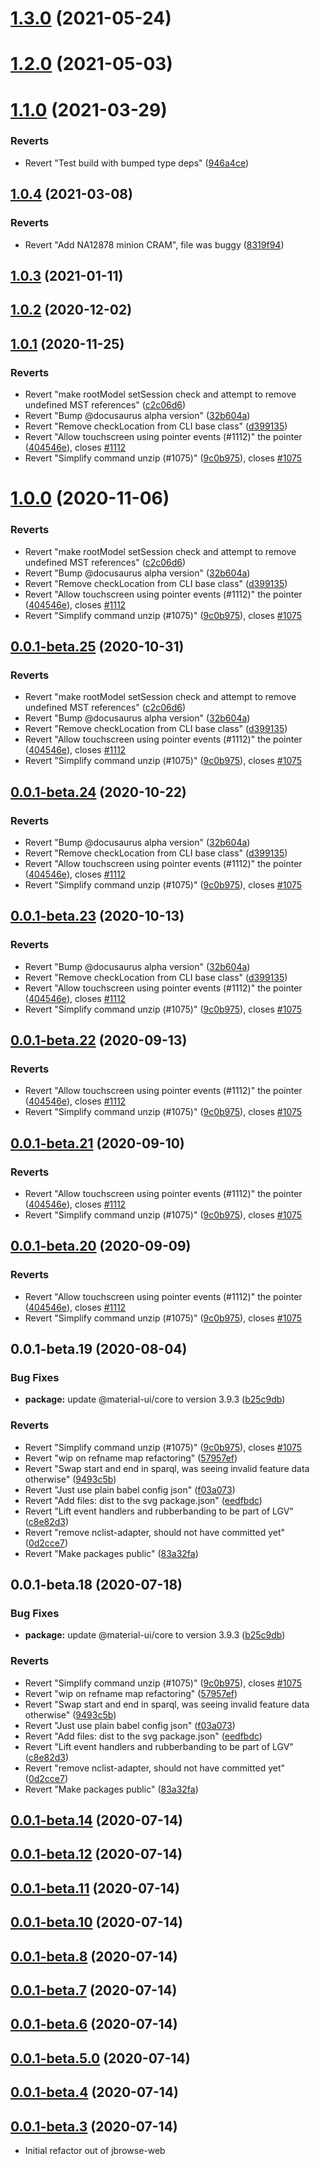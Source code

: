 # [1.3.0](https://github.com/GMOD/jbrowse-components/compare/v1.2.0...v1.3.0) (2021-05-24)

# [1.2.0](https://github.com/GMOD/jbrowse-components/compare/v1.1.0...v1.2.0) (2021-05-03)

# [1.1.0](https://github.com/GMOD/jbrowse-components/compare/v1.0.4...v1.1.0) (2021-03-29)

### Reverts

- Revert "Test build with bumped type deps" ([946a4ce](https://github.com/GMOD/jbrowse-components/commit/946a4cef1241d976e204f6a0d3675f70f2d51a96))

## [1.0.4](https://github.com/GMOD/jbrowse-components/compare/v1.0.3...v1.0.4) (2021-03-08)

### Reverts

- Revert "Add NA12878 minion CRAM", file was buggy ([8319f94](https://github.com/GMOD/jbrowse-components/commit/8319f94cb195022cd0595f7a160a8d511b6bb854))

## [1.0.3](https://github.com/GMOD/jbrowse-components/compare/v1.0.2...v1.0.3) (2021-01-11)

## [1.0.2](https://github.com/GMOD/jbrowse-components/compare/v1.0.1...v1.0.2) (2020-12-02)

## [1.0.1](https://github.com/GMOD/jbrowse-components/compare/v0.0.1-beta.11...v1.0.1) (2020-11-25)

### Reverts

- Revert "make rootModel setSession check and attempt to remove undefined MST references" ([c2c06d6](https://github.com/GMOD/jbrowse-components/commit/c2c06d6e18c60a09a4cdda15f53de1c3da7bc520))
- Revert "Bump @docusaurus alpha version" ([32b604a](https://github.com/GMOD/jbrowse-components/commit/32b604a1ef829f2d2e17fa3822184577ea951e69))
- Revert "Remove checkLocation from CLI base class" ([d399135](https://github.com/GMOD/jbrowse-components/commit/d399135e364d3553130c919bdfccbf17e14d6a9b))
- Revert "Allow touchscreen using pointer events (#1112)" the pointer ([404546e](https://github.com/GMOD/jbrowse-components/commit/404546e5a1c71510a90a777957d32cd2c8f71ed1)), closes [#1112](https://github.com/GMOD/jbrowse-components/issues/1112)
- Revert "Simplify command unzip (#1075)" ([9c0b975](https://github.com/GMOD/jbrowse-components/commit/9c0b97504b7a423a9c356ac3ffffc2754224c65a)), closes [#1075](https://github.com/GMOD/jbrowse-components/issues/1075)

# [1.0.0](https://github.com/GMOD/jbrowse-components/compare/v0.0.1-beta.11...v1.0.0) (2020-11-06)

### Reverts

- Revert "make rootModel setSession check and attempt to remove undefined MST references" ([c2c06d6](https://github.com/GMOD/jbrowse-components/commit/c2c06d6e18c60a09a4cdda15f53de1c3da7bc520))
- Revert "Bump @docusaurus alpha version" ([32b604a](https://github.com/GMOD/jbrowse-components/commit/32b604a1ef829f2d2e17fa3822184577ea951e69))
- Revert "Remove checkLocation from CLI base class" ([d399135](https://github.com/GMOD/jbrowse-components/commit/d399135e364d3553130c919bdfccbf17e14d6a9b))
- Revert "Allow touchscreen using pointer events (#1112)" the pointer ([404546e](https://github.com/GMOD/jbrowse-components/commit/404546e5a1c71510a90a777957d32cd2c8f71ed1)), closes [#1112](https://github.com/GMOD/jbrowse-components/issues/1112)
- Revert "Simplify command unzip (#1075)" ([9c0b975](https://github.com/GMOD/jbrowse-components/commit/9c0b97504b7a423a9c356ac3ffffc2754224c65a)), closes [#1075](https://github.com/GMOD/jbrowse-components/issues/1075)

## [0.0.1-beta.25](https://github.com/GMOD/jbrowse-components/compare/v0.0.1-beta.11...v0.0.1-beta.25) (2020-10-31)

### Reverts

- Revert "make rootModel setSession check and attempt to remove undefined MST references" ([c2c06d6](https://github.com/GMOD/jbrowse-components/commit/c2c06d6e18c60a09a4cdda15f53de1c3da7bc520))
- Revert "Bump @docusaurus alpha version" ([32b604a](https://github.com/GMOD/jbrowse-components/commit/32b604a1ef829f2d2e17fa3822184577ea951e69))
- Revert "Remove checkLocation from CLI base class" ([d399135](https://github.com/GMOD/jbrowse-components/commit/d399135e364d3553130c919bdfccbf17e14d6a9b))
- Revert "Allow touchscreen using pointer events (#1112)" the pointer ([404546e](https://github.com/GMOD/jbrowse-components/commit/404546e5a1c71510a90a777957d32cd2c8f71ed1)), closes [#1112](https://github.com/GMOD/jbrowse-components/issues/1112)
- Revert "Simplify command unzip (#1075)" ([9c0b975](https://github.com/GMOD/jbrowse-components/commit/9c0b97504b7a423a9c356ac3ffffc2754224c65a)), closes [#1075](https://github.com/GMOD/jbrowse-components/issues/1075)

## [0.0.1-beta.24](https://github.com/GMOD/jbrowse-components/compare/v0.0.1-beta.11...v0.0.1-beta.24) (2020-10-22)

### Reverts

- Revert "Bump @docusaurus alpha version" ([32b604a](https://github.com/GMOD/jbrowse-components/commit/32b604a1ef829f2d2e17fa3822184577ea951e69))
- Revert "Remove checkLocation from CLI base class" ([d399135](https://github.com/GMOD/jbrowse-components/commit/d399135e364d3553130c919bdfccbf17e14d6a9b))
- Revert "Allow touchscreen using pointer events (#1112)" the pointer ([404546e](https://github.com/GMOD/jbrowse-components/commit/404546e5a1c71510a90a777957d32cd2c8f71ed1)), closes [#1112](https://github.com/GMOD/jbrowse-components/issues/1112)
- Revert "Simplify command unzip (#1075)" ([9c0b975](https://github.com/GMOD/jbrowse-components/commit/9c0b97504b7a423a9c356ac3ffffc2754224c65a)), closes [#1075](https://github.com/GMOD/jbrowse-components/issues/1075)

## [0.0.1-beta.23](https://github.com/GMOD/jbrowse-components/compare/v0.0.1-beta.11...v0.0.1-beta.23) (2020-10-13)

### Reverts

- Revert "Bump @docusaurus alpha version" ([32b604a](https://github.com/GMOD/jbrowse-components/commit/32b604a1ef829f2d2e17fa3822184577ea951e69))
- Revert "Remove checkLocation from CLI base class" ([d399135](https://github.com/GMOD/jbrowse-components/commit/d399135e364d3553130c919bdfccbf17e14d6a9b))
- Revert "Allow touchscreen using pointer events (#1112)" the pointer ([404546e](https://github.com/GMOD/jbrowse-components/commit/404546e5a1c71510a90a777957d32cd2c8f71ed1)), closes [#1112](https://github.com/GMOD/jbrowse-components/issues/1112)
- Revert "Simplify command unzip (#1075)" ([9c0b975](https://github.com/GMOD/jbrowse-components/commit/9c0b97504b7a423a9c356ac3ffffc2754224c65a)), closes [#1075](https://github.com/GMOD/jbrowse-components/issues/1075)

## [0.0.1-beta.22](https://github.com/GMOD/jbrowse-components/compare/v0.0.1-beta.14...v0.0.1-beta.22) (2020-09-13)

### Reverts

- Revert "Allow touchscreen using pointer events (#1112)" the pointer ([404546e](https://github.com/GMOD/jbrowse-components/commit/404546e5a1c71510a90a777957d32cd2c8f71ed1)), closes [#1112](https://github.com/GMOD/jbrowse-components/issues/1112)
- Revert "Simplify command unzip (#1075)" ([9c0b975](https://github.com/GMOD/jbrowse-components/commit/9c0b97504b7a423a9c356ac3ffffc2754224c65a)), closes [#1075](https://github.com/GMOD/jbrowse-components/issues/1075)

## [0.0.1-beta.21](https://github.com/GMOD/jbrowse-components/compare/v0.0.1-beta.14...v0.0.1-beta.21) (2020-09-10)

### Reverts

- Revert "Allow touchscreen using pointer events (#1112)" the pointer ([404546e](https://github.com/GMOD/jbrowse-components/commit/404546e5a1c71510a90a777957d32cd2c8f71ed1)), closes [#1112](https://github.com/GMOD/jbrowse-components/issues/1112)
- Revert "Simplify command unzip (#1075)" ([9c0b975](https://github.com/GMOD/jbrowse-components/commit/9c0b97504b7a423a9c356ac3ffffc2754224c65a)), closes [#1075](https://github.com/GMOD/jbrowse-components/issues/1075)

## [0.0.1-beta.20](https://github.com/GMOD/jbrowse-components/compare/v0.0.1-beta.14...v0.0.1-beta.20) (2020-09-09)

### Reverts

- Revert "Allow touchscreen using pointer events (#1112)" the pointer ([404546e](https://github.com/GMOD/jbrowse-components/commit/404546e5a1c71510a90a777957d32cd2c8f71ed1)), closes [#1112](https://github.com/GMOD/jbrowse-components/issues/1112)
- Revert "Simplify command unzip (#1075)" ([9c0b975](https://github.com/GMOD/jbrowse-components/commit/9c0b97504b7a423a9c356ac3ffffc2754224c65a)), closes [#1075](https://github.com/GMOD/jbrowse-components/issues/1075)

## 0.0.1-beta.19 (2020-08-04)

### Bug Fixes

- **package:** update @material-ui/core to version 3.9.3 ([b25c9db](https://github.com/GMOD/jbrowse-components/commit/b25c9db41971f136c9c176e23268b5659bdfabf8))

### Reverts

- Revert "Simplify command unzip (#1075)" ([9c0b975](https://github.com/GMOD/jbrowse-components/commit/9c0b97504b7a423a9c356ac3ffffc2754224c65a)), closes [#1075](https://github.com/GMOD/jbrowse-components/issues/1075)
- Revert "wip on refname map refactoring" ([57957ef](https://github.com/GMOD/jbrowse-components/commit/57957ef95e1e72b439dad2f74820e9fe643f457f))
- Revert "Swap start and end in sparql, was seeing invalid feature data otherwise" ([9493c5b](https://github.com/GMOD/jbrowse-components/commit/9493c5b2e7e1bc20fc6a185217a7dfc7ca1faff4))
- Revert "Just use plain babel config json" ([f03a073](https://github.com/GMOD/jbrowse-components/commit/f03a0732f92177bb625fc95c6d314f3b3e2e5e97))
- Revert "Add files: dist to the svg package.json" ([eedfbdc](https://github.com/GMOD/jbrowse-components/commit/eedfbdce555e41238b146e88b9fcc3d50d097197))
- Revert "Lift event handlers and rubberbanding to be part of LGV" ([c8e82d3](https://github.com/GMOD/jbrowse-components/commit/c8e82d3cc18b1bf052630b38fc30926893902da0))
- Revert "remove nclist-adapter, should not have committed yet" ([0d2cce7](https://github.com/GMOD/jbrowse-components/commit/0d2cce7fad39ba664f8529ee44b368da1a593e7b))
- Revert "Make packages public" ([83a32fa](https://github.com/GMOD/jbrowse-components/commit/83a32fa9951f2865f7a0d2147ed88ff010ce742b))

## 0.0.1-beta.18 (2020-07-18)

### Bug Fixes

- **package:** update @material-ui/core to version 3.9.3 ([b25c9db](https://github.com/GMOD/jbrowse-components/commit/b25c9db41971f136c9c176e23268b5659bdfabf8))

### Reverts

- Revert "Simplify command unzip (#1075)" ([9c0b975](https://github.com/GMOD/jbrowse-components/commit/9c0b97504b7a423a9c356ac3ffffc2754224c65a)), closes [#1075](https://github.com/GMOD/jbrowse-components/issues/1075)
- Revert "wip on refname map refactoring" ([57957ef](https://github.com/GMOD/jbrowse-components/commit/57957ef95e1e72b439dad2f74820e9fe643f457f))
- Revert "Swap start and end in sparql, was seeing invalid feature data otherwise" ([9493c5b](https://github.com/GMOD/jbrowse-components/commit/9493c5b2e7e1bc20fc6a185217a7dfc7ca1faff4))
- Revert "Just use plain babel config json" ([f03a073](https://github.com/GMOD/jbrowse-components/commit/f03a0732f92177bb625fc95c6d314f3b3e2e5e97))
- Revert "Add files: dist to the svg package.json" ([eedfbdc](https://github.com/GMOD/jbrowse-components/commit/eedfbdce555e41238b146e88b9fcc3d50d097197))
- Revert "Lift event handlers and rubberbanding to be part of LGV" ([c8e82d3](https://github.com/GMOD/jbrowse-components/commit/c8e82d3cc18b1bf052630b38fc30926893902da0))
- Revert "remove nclist-adapter, should not have committed yet" ([0d2cce7](https://github.com/GMOD/jbrowse-components/commit/0d2cce7fad39ba664f8529ee44b368da1a593e7b))
- Revert "Make packages public" ([83a32fa](https://github.com/GMOD/jbrowse-components/commit/83a32fa9951f2865f7a0d2147ed88ff010ce742b))

<a name="0.0.1-beta.14"></a>

## [0.0.1-beta.14](https://github.com/GMOD/jbrowse-components/compare/v0.0.1-beta.13...v0.0.1-beta.14) (2020-07-14)

<a name="0.0.1-beta.12"></a>

## [0.0.1-beta.12](https://github.com/GMOD/jbrowse-components/compare/v0.0.1-beta.10...v0.0.1-beta.12) (2020-07-14)

<a name="0.0.1-beta.11"></a>

## [0.0.1-beta.11](https://github.com/GMOD/jbrowse-components/compare/v0.0.1-beta.10...v0.0.1-beta.11) (2020-07-14)

## [0.0.1-beta.10](https://github.com/GMOD/jbrowse-components/compare/0.0.1-alpha...0.0.1-beta.10) (2020-07-14)

## [0.0.1-beta.8](https://github.com/GMOD/jbrowse-components/compare/v0.0.1-beta.7...v0.0.1-beta.8) (2020-07-14)

## [0.0.1-beta.7](https://github.com/GMOD/jbrowse-components/compare/v0.0.1-beta.6...v0.0.1-beta.7) (2020-07-14)

## [0.0.1-beta.6](https://github.com/GMOD/jbrowse-components/compare/v0.0.1-beta.5.0...v0.0.1-beta.6) (2020-07-14)

## [0.0.1-beta.5.0](https://github.com/GMOD/jbrowse-components/compare/v0.0.1-beta.4...v0.0.1-beta.5.0) (2020-07-14)

<a name="0.0.1-beta.4"></a>

## [0.0.1-beta.4](https://github.com/GMOD/jbrowse-components/compare/0.0.1-alpha...0.0.1-beta.4) (2020-07-14)

<a name="0.0.1-beta.3"></a>

## [0.0.1-beta.3](https://github.com/GMOD/jbrowse-components/compare/0.0.1-alpha...0.0.1-beta.3) (2020-07-14)

- Initial refactor out of jbrowse-web
